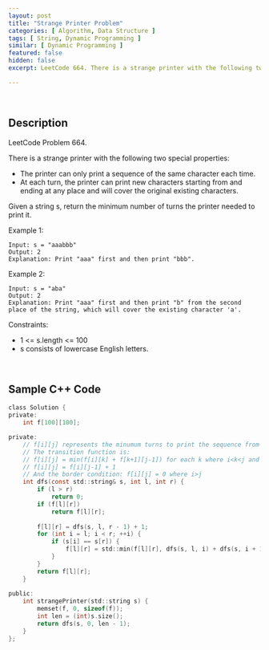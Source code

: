 ```yaml
---
layout: post
title: "Strange Printer Problem"
categories: [ Algorithm, Data Structure ]
tags: [ String, Dynamic Programming ]
similar: [ Dynamic Programming ]
featured: false
hidden: false
excerpt: LeetCode 664. There is a strange printer with the following two special properties

---
```


<br />

## Description

LeetCode Problem 664.

There is a strange printer with the following two special properties:
* The printer can only print a sequence of the same character each time.
* At each turn, the printer can print new characters starting from and ending at any place and will cover the original existing characters.

Given a string s, return the minimum number of turns the printer needed to print it.

Example 1:
```
Input: s = "aaabbb"
Output: 2
Explanation: Print "aaa" first and then print "bbb".
```

Example 2:
```
Input: s = "aba"
Output: 2
Explanation: Print "aaa" first and then print "b" from the second place of the string, which will cover the existing character 'a'.
```

Constraints:
* 1 <= s.length <= 100
* s consists of lowercase English letters.

<br />

## Sample C++ Code


```c
class Solution {
private:
    int f[100][100];

private:
    // f[i][j] represents the minumum turns to print the sequence from i to j.
    // The transition function is: 
    // f[i][j] = min(f[i][k] + f[k+1][j-1]) for each k where i<k<j and s[k]=s[j]
    // f[i][j] = f[i][j-1] + 1
    // And the border condition: f[i][j] = 0 where i>j
    int dfs(const std::string& s, int l, int r) {
        if (l > r) 
            return 0;
        if (f[l][r]) 
            return f[l][r];
        
        f[l][r] = dfs(s, l, r - 1) + 1;
        for (int i = l; i < r; ++i) {
            if (s[i] == s[r]) {
                f[l][r] = std::min(f[l][r], dfs(s, l, i) + dfs(s, i + 1, r - 1));
            }
        }
        return f[l][r];
    }
    
public:
    int strangePrinter(std::string s) {
        memset(f, 0, sizeof(f));
        int len = (int)s.size();
        return dfs(s, 0, len - 1);
    }
};
```


